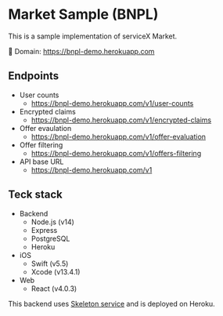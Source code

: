 # Market Sample (BNPL)

This is a sample implementation of serviceX Market.

:link: Domain: https://bnpl-demo.herokuapp.com

## Endpoints

- User counts
  - https://bnpl-demo.herokuapp.com/v1/user-counts
- Encrypted claims
  - https://bnpl-demo.herokuapp.com/v1/encrypted-claims
- Offer evaulation
  - https://bnpl-demo.herokuapp.com/v1/offer-evaluation
- Offer filtering
  - https://bnpl-demo.herokuapp.com/v1/offers-filtering
- API base URL
  - https://bnpl-demo.herokuapp.com/v1

## Teck stack

- Backend
  - Node.js (v14)
  - Express
  - PostgreSQL
  - Heroku
- iOS
  - Swift (v5.5)
  - Xcode (v13.4.1)
- Web
  - React (v4.0.3)

This backend uses [Skeleton service](https://github.com/credify-pte-ltd/serviceX-skeleton-nodejs) and is deployed on Heroku.


